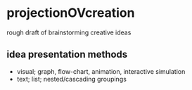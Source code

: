 # projectionOVcreation
rough draft of brainstorming creative ideas

## idea presentation methods
- visual; graph, flow-chart, animation, interactive simulation
- text; list; nested/cascading groupings 